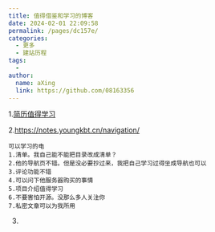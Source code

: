 ```yaml
---
title: 值得借鉴和学习的博客
date: 2024-02-01 22:09:58
permalink: /pages/dc157e/
categories:
  - 更多
  - 建站历程
tags:
  - 
author: 
  name: aXing
  link: https://github.com/08163356
---
```



1.[简历值得学习](https://www.gahing.top/resume/#%E5%9F%BA%E6%9C%AC%E4%BF%A1%E6%81%AF)

2.https://notes.youngkbt.cn/navigation/

```
可以学习的电
1.清单。我自己能不能把目录改成清单？
2.他的导航页不错。但是没必要抄过来，我把自己学习过得坐成导航也可以
3.评论功能不错
4.可以问下他服务器购买的事情
5.项目介绍值得学习
6.不要害怕开源。没那么多人关注你
7.私密文章可以为我所用
```

3.

